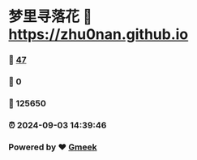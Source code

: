 # 梦里寻落花 :link: https://zhu0nan.github.io 
### :page_facing_up: [47](https://zhu0nan.github.io/tag.html) 
### :speech_balloon: 0 
### :hibiscus: 125650 
### :alarm_clock: 2024-09-03 14:39:46 
### Powered by :heart: [Gmeek](https://github.com/Meekdai/Gmeek)
